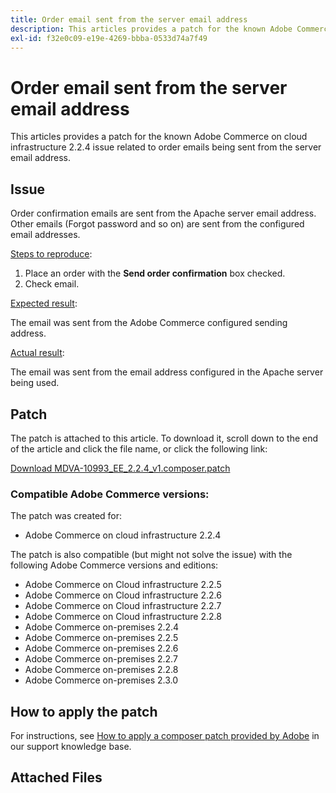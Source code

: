```yaml
---
title: Order email sent from the server email address
description: This articles provides a patch for the known Adobe Commerce on cloud infrastructure 2.2.4 issue related to order emails being sent from the server email address.
exl-id: f32e0c09-e19e-4269-bbba-0533d74a7f49
---
```

# Order email sent from the server email address

This articles provides a patch for the known Adobe Commerce on cloud infrastructure 2.2.4 issue related to order emails being sent from the server email address.

## Issue

Order confirmation emails are sent from the Apache server email address. Other emails (Forgot password and so on) are sent from the configured email addresses.

<u>Steps to reproduce</u>:

1. Place an order with the **Send order confirmation** box checked.
1. Check email.

<u>Expected result</u>:

The email was sent from the Adobe Commerce configured sending address.

<u>Actual result</u>:

The email was sent from the email address configured in the Apache server being used.

## Patch

The patch is attached to this article. To download it, scroll down to the end of the article and click the file name, or click the following link:

 [Download MDVA-10993\_EE\_2.2.4\_v1.composer.patch](assets/MDVA-10993_EE_2.2.4_v1.composer.patch.zip)

### Compatible Adobe Commerce versions:

The patch was created for:

* Adobe Commerce on cloud infrastructure 2.2.4

The patch is also compatible (but might not solve the issue) with the following Adobe Commerce versions and editions:

* Adobe Commerce on Cloud infrastructure 2.2.5
* Adobe Commerce on Cloud infrastructure 2.2.6
* Adobe Commerce on Cloud infrastructure 2.2.7
* Adobe Commerce on Cloud infrastructure 2.2.8
* Adobe Commerce on-premises 2.2.4
* Adobe Commerce on-premises 2.2.5
* Adobe Commerce on-premises 2.2.6
* Adobe Commerce on-premises 2.2.7
* Adobe Commerce on-premises 2.2.8
* Adobe Commerce on-premises 2.3.0

## How to apply the patch

For instructions, see [How to apply a composer patch provided by Adobe](https://support.magento.com/hc/en-us/articles/360028367731) in our support knowledge base.

## Attached Files
